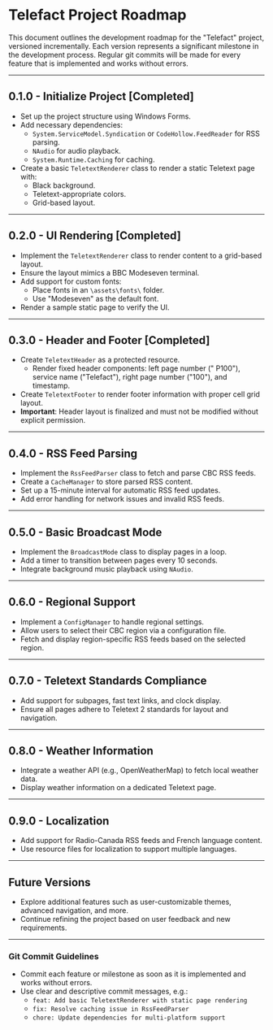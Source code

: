 # Telefact Project Roadmap

This document outlines the development roadmap for the "Telefact" project, versioned incrementally. Each version represents a significant milestone in the development process. Regular git commits will be made for every feature that is implemented and works without errors.

---

## **0.1.0 - Initialize Project** [Completed]
- Set up the project structure using Windows Forms.
- Add necessary dependencies:
  - `System.ServiceModel.Syndication` or `CodeHollow.FeedReader` for RSS parsing.
  - `NAudio` for audio playback.
  - `System.Runtime.Caching` for caching.
- Create a basic `TeletextRenderer` class to render a static Teletext page with:
  - Black background.
  - Teletext-appropriate colors.
  - Grid-based layout.

---

## **0.2.0 - UI Rendering** [Completed]
- Implement the `TeletextRenderer` class to render content to a grid-based layout.
- Ensure the layout mimics a BBC Modeseven terminal.
- Add support for custom fonts:
  - Place fonts in an `\assets\fonts\` folder.
  - Use "Modeseven" as the default font.
- Render a sample static page to verify the UI.

---

## **0.3.0 - Header and Footer** [Completed]
- Create `TeletextHeader` as a protected resource.
  - Render fixed header components: left page number (" P100"), service name ("Telefact"), right page number ("100"), and timestamp.
- Create `TeletextFooter` to render footer information with proper cell grid layout.
- **Important**: Header layout is finalized and must not be modified without explicit permission.

---

## **0.4.0 - RSS Feed Parsing**
- Implement the `RssFeedParser` class to fetch and parse CBC RSS feeds.
- Create a `CacheManager` to store parsed RSS content.
- Set up a 15-minute interval for automatic RSS feed updates.
- Add error handling for network issues and invalid RSS feeds.

---

## **0.5.0 - Basic Broadcast Mode**
- Implement the `BroadcastMode` class to display pages in a loop.
- Add a timer to transition between pages every 10 seconds.
- Integrate background music playback using `NAudio`.

---

## **0.6.0 - Regional Support**
- Implement a `ConfigManager` to handle regional settings.
- Allow users to select their CBC region via a configuration file.
- Fetch and display region-specific RSS feeds based on the selected region.

---

## **0.7.0 - Teletext Standards Compliance**
- Add support for subpages, fast text links, and clock display.
- Ensure all pages adhere to Teletext 2 standards for layout and navigation.

---

## **0.8.0 - Weather Information**
- Integrate a weather API (e.g., OpenWeatherMap) to fetch local weather data.
- Display weather information on a dedicated Teletext page.

---

## **0.9.0 - Localization**
- Add support for Radio-Canada RSS feeds and French language content.
- Use resource files for localization to support multiple languages.

---

## Future Versions
- Explore additional features such as user-customizable themes, advanced navigation, and more.
- Continue refining the project based on user feedback and new requirements.

---

### Git Commit Guidelines
- Commit each feature or milestone as soon as it is implemented and works without errors.
- Use clear and descriptive commit messages, e.g.:
  - `feat: Add basic TeletextRenderer with static page rendering`
  - `fix: Resolve caching issue in RssFeedParser`
  - `chore: Update dependencies for multi-platform support`
